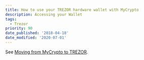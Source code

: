 ```yaml
---
title: How to use your TREZOR hardware wallet with MyCrypto
description: Accessing your Wallet
tags:
  - Trezor
priority: 90
date_published: '2018-04-18'
date_modified: '2020-07-01'
---
```


See [Moving from MyCrypto to TREZOR](/how-to/migrating/moving-from-mycrypto-to-trezor).
